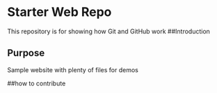 # Starter Web Repo

This repository is for showing how Git and GitHub work
##Introduction


## Purpose

Sample website with plenty of files for demos

##how to contribute